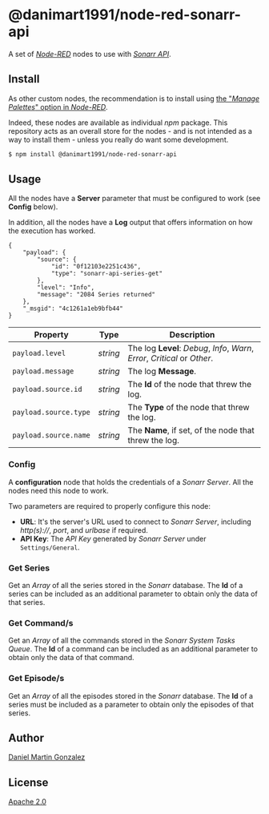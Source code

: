 # @danimart1991/node-red-sonarr-api

A set of [_Node-RED_](http://nodered.org/) nodes to use with [_Sonarr API_](https://sonarr.tv/).

## Install

As other custom nodes, the recommendation is to install using [the "_Manage Palettes_" option in _Node-RED_](https://nodered.org/docs/user-guide/runtime/adding-nodes).

Indeed, these nodes are available as individual _npm_ package. This repository acts as an overall store for the nodes - and is not intended as a way to install them - unless you really do want some development.

```bash
$ npm install @danimart1991/node-red-sonarr-api
```

## Usage

All the nodes have a **Server** parameter that must be configured to work (see **Config** below).

In addition, all the nodes have a **Log** output that offers information on how the execution has worked.

```jsonc
{
    "payload": {
        "source": {
            "id": "0f12103e2251c436",
            "type": "sonarr-api-series-get"
        },
        "level": "Info",
        "message": "2084 Series returned"
    },
    "_msgid": "4c1261a1eb9bfb44"
}
```

| Property              | Type     | Description                                                                 |
| --------------------- | -------- | --------------------------------------------------------------------------- |
| `payload.level`       | _string_ | The log **Level**: _Debug_, _Info_, _Warn_, _Error_, _Critical_ or _Other_. |
| `payload.message`     | _string_ | The log **Message**.                                                        |
| `payload.source.id`   | _string_ | The **Id** of the node that threw the log.                                  |
| `payload.source.type` | _string_ | The **Type** of the node that threw the log.                                |
| `payload.source.name` | _string_ | The **Name**, if set, of the node that threw the log.                       |

### Config

A **configuration** node that holds the credentials of a _Sonarr Server_. All the nodes need this node to work.

Two parameters are required to properly configure this node:

- **URL**: It's the server's URL used to connect to _Sonarr Server_, including _http(s)://_, _port_, and _urlbase_ if required.
- **API Key**: The _API Key_ generated by _Sonarr Server_ under `Settings/General`.

### Get Series

Get an _Array_ of all the series stored in the _Sonarr_ database. The **Id** of a series can be included as an additional parameter to obtain only the data of that series.

### Get Command/s

Get an _Array_ of all the commands stored in the _Sonarr System Tasks Queue_. The **Id** of a command can be included as an additional parameter to obtain only the data of that command.

### Get Episode/s

Get an _Array_ of all the episodes stored in the _Sonarr_ database. The **Id** of a series must be included as a parameter to obtain only the episodes of that series.

## Author

[Daniel Martin Gonzalez](https://danielmartingonzalez.com)

## License

[Apache 2.0](LICENSE)
